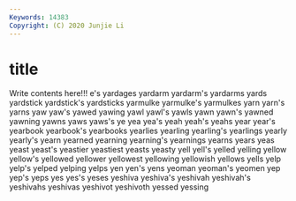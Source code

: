 ```yaml
---
Keywords: 14383
Copyright: (C) 2020 Junjie Li
---
```


# title

Write contents here!!!
e's 
yardages
yardarm 
yardarm's 
yardarms 
yards 
yardstick 
yardstick's 
yardsticks 
yarmulke 
yarmulke's 
yarmulkes
yarn 
yarn's 
yarns 
yaw 
yaw's 
yawed 
yawing 
yawl 
yawl's 
yawls
yawn 
yawn's 
yawned 
yawning 
yawns 
yaws 
yaws's 
ye 
yea 
yea's
yeah 
yeah's 
yeahs 
year 
year's 
yearbook 
yearbook's 
yearbooks 
yearlies 
yearling
yearling's 
yearlings 
yearly 
yearly's 
yearn 
yearned 
yearning 
yearning's 
yearnings 
yearns
years 
yeas 
yeast 
yeast's 
yeastier 
yeastiest 
yeasts 
yeasty 
yell 
yell's
yelled 
yelling 
yellow 
yellow's 
yellowed 
yellower 
yellowest 
yellowing 
yellowish 
yellows
yells 
yelp 
yelp's 
yelped 
yelping 
yelps 
yen 
yen's 
yens 
yeoman
yeoman's 
yeomen 
yep 
yep's 
yeps 
yes 
yes's 
yeses 
yeshiva 
yeshiva's
yeshivah 
yeshivah's 
yeshivahs 
yeshivas 
yeshivot 
yeshivoth 
yessed 
yessing 
